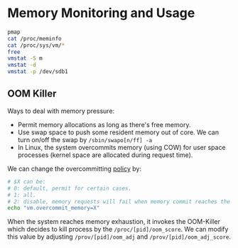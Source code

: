 # Memory Monitoring and Usage

```bash
pmap
cat /proc/meminfo
cat /proc/sys/vm/*
free
vmstat -S m
vmstat -d
vmstat -p /dev/sdb1
```

## OOM Killer

Ways to deal with memory pressure:

- Permit memory allocations as long as there's free memory.
- Use swap space to push some resident memory out of core. We can turn on/off the swap by `/sbin/swapo[n/ff] -a`
- In Linux, the system overcommits memory (using COW) for user space processes (kernel space are allocated during request time).

We can change the overcommitting [policy](https://www.kernel.org/doc/Documentation/vm/overcommit-accounting) by:

```bash
# $X can be:
# 0: default, permit for certain cases.
# 1: all.
# 2: disable, memory requests will fail when memory commit reaches the size of swap space + configurable (`/proc/sys/vm/overcommit_ratio`) RAM percentage.
echo "vm.overcommit_memory=X"
```

When the system reaches memory exhaustion, it invokes the OOM-Killer which decides to kill process by the `/proc/[pid]/oom_score`. We can modify this value by adjusting `/prov/[pid]/oom_adj` and `/prov/[pid]/oom_adj_score`.
